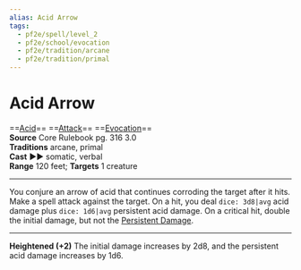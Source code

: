 ```yaml
---
alias: Acid Arrow
tags:
  - pf2e/spell/level_2
  - pf2e/school/evocation
  - pf2e/tradition/arcane
  - pf2e/tradition/primal
---
```


# Acid Arrow

==[Acid](../../../Traits/Acid.md)== ==[Attack](../../../Traits/Attack.md)== ==[Evocation](../../../Traits/Evocation.md)==  
__Source__ Core Rulebook pg. 316 3.0  
**Traditions** arcane, primal  
**Cast** ►► somatic, verbal  
**Range** 120 feet; **Targets** 1 creature

---

You conjure an arrow of acid that continues corroding the target after it hits. Make a spell attack against the target. On a hit, you deal `dice: 3d8|avg` acid damage plus `dice: 1d6|avg` persistent acid damage. On a critical hit, double the initial damage, but not the [Persistent Damage](../../../Conditions/Persistent%20Damage.md).

<hr>

**Heightened (+2)** The initial damage increases by 2d8, and the persistent acid damage increases by 1d6.
